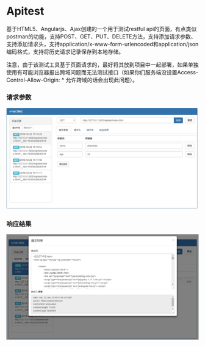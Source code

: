 # Apitest
基于HTML5、Angularjs、Ajax创建的一个用于测试restful api的页面，有点类似postman的功能，支持POST、GET、PUT、DELETE方法，支持添加请求参数、支持添加请求头，支持application/x-www-form-urlencoded和application/json编码格式，支持将历史请求记录保存到本地存储。 

注意，由于该测试工具基于页面请求的，最好将其放到项目中一起部署，如果单独使用有可能浏览器报出跨域问题而无法测试接口（如果你们服务端没设置Access-Control-Allow-Origin: * 允许跨域的话会出现此问题）。

### 请求参数
![image](https://github.com/hqq518/Apitest/blob/master/images/1.jpg)

### 响应结果
![image](https://github.com/hqq518/Apitest/blob/master/images/2.jpg)
